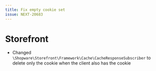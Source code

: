 ```yaml
---
title: Fix empty cookie set
issue: NEXT-20683
---
```


# Storefront
* Changed `\Shopware\Storefront\Framework\Cache\CacheResponseSubscriber` to delete only the cookie when the client also has the cookie


